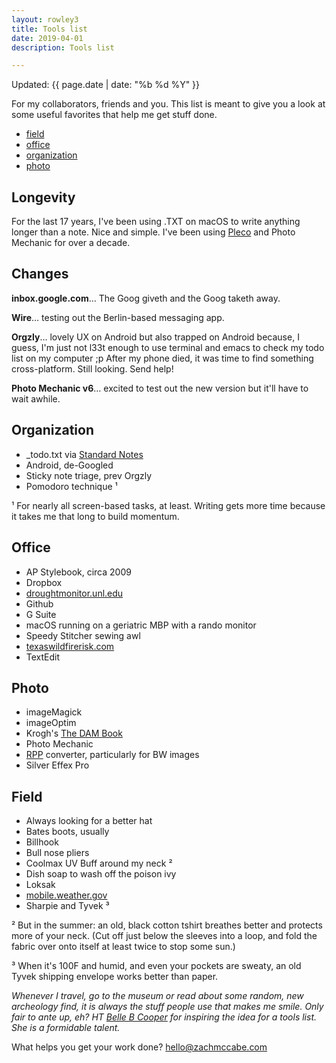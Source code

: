 ```yaml
---
layout: rowley3
title: Tools list
date: 2019-04-01
description: Tools list

---
```



Updated: {{ page.date | date: "%b %d %Y" }}

For my collaborators, friends and you. This list is meant to give you a look at some useful favorites that help me get stuff done.



+ [field](https://www.zachmccabe.com/tools.html#field)
+ [office](https://www.zachmccabe.com/tools.html#office)
+ [organization](https://www.zachmccabe.com/tools.html#organization) 
+ [photo](https://www.zachmccabe.com/tools.html#photo)



## Longevity

For the last 17 years, I've been using .TXT on macOS to write anything longer than a note. Nice and simple. I've been using [Pleco](https://www.pleco.com) and Photo Mechanic for over a decade.




## Changes

**inbox.google.com**… The Goog giveth and the Goog taketh away.

**Wire**… testing out the Berlin-based messaging app.

**Orgzly**… lovely UX on Android but also trapped on Android because, I guess, I'm just not l33t enough to use terminal and emacs to check my todo list on my computer ;p After my phone died, it was time to find something cross-platform. Still looking. Send help!

**Photo Mechanic v6**… excited to test out the new version but it'll have to wait awhile.



## Organization

+ _todo.txt via [Standard Notes](https://www.standardnotes.org)
+ Android, de-Googled
+ Sticky note triage, prev Orgzly
+ Pomodoro technique &sup1;

&sup1; For nearly all screen-based tasks, at least. Writing gets more time because it takes me that long to build momentum.



## Office

+ AP Stylebook, circa 2009
+ Dropbox
+ [droughtmonitor.unl.edu](https://droughtmonitor.unl.edu/CurrentMap/StateDroughtMonitor.aspx?TX)
+ Github
+ G Suite
+ macOS running on a geriatric MBP with a rando monitor
+ Speedy Stitcher sewing awl
+ [texaswildfirerisk.com](https://texaswildfirerisk.com/Map/Public/)
+ TextEdit



## Photo

+ imageMagick
+ imageOptim
+ Krogh's [The DAM Book](https://www.thedambook.com)
+ Photo Mechanic
+ [RPP](http://www.raw-photo-processor.com) converter, particularly for BW images
+ Silver Effex Pro



## Field

+ Always looking for a better hat
+ Bates boots, usually
+ Billhook
+ Bull nose pliers
+ Coolmax UV Buff around my neck &sup2;
+ Dish soap to wash off the poison ivy
+ Loksak
+ [mobile.weather.gov](https://mobile.weather.gov/)
+ Sharpie and Tyvek &sup3;


&sup2; But in the summer: an old, black cotton tshirt breathes better and protects more of your neck. (Cut off just below the sleeves into a loop, and fold the fabric over onto itself at least twice to stop some sun.)

&sup3; When it's 100F and humid, and even your pockets are sweaty, an old Tyvek shipping envelope works better than paper.

_Whenever I travel, go to the museum or read about some random, new archeology find, it is always the stuff people use that makes me smile. Only fair to ante up, eh? HT [Belle B Cooper](http://bellebcooper.com/) for inspiring the idea for a tools list. She is a formidable talent._


What helps you get your work done? [hello@zachmccabe.com](mailto:hello@zachmccabe.com)
